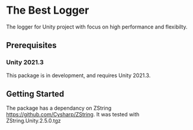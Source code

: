 # The Best Logger
The logger for Unity project with focus on high performance and flexibilty.

## Prerequisites
### Unity 2021.3
This package is in development, and requires Unity 2021.3.

## Getting Started
The package has a dependancy on ZString https://github.com/Cysharp/ZString. It was tested with ZString.Unity.2.5.0.tgz